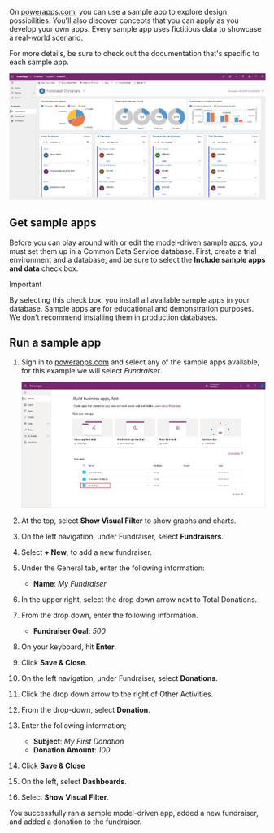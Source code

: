 On [powerapps.com](https://powerapps.com/?azure-portal=true), you can use a sample app to explore design possibilities. You'll also discover concepts that you can apply as you develop your own apps. Every sample app uses fictitious data to showcase a real-world scenario.

For more details, be sure to check out the documentation that's specific to each sample app.

![Fundraiser sample app](../media/updated-fundraiser-app1.png)

## Get sample apps

Before you can play around with or edit the model-driven sample apps, you must set them up in a Common Data Service database. First, create a trial environment and a database, and be sure to select the **Include sample apps and data** check box.

> [!IMPORTANT]
> By selecting this check box, you install all available sample apps in your database. Sample apps are for educational and demonstration purposes. We don't recommend installing them in production databases.

## Run a sample app

1. Sign in to [powerapps.com](https://powerapps.com/?azure-portal=true) and select any of the sample apps available, for this example we will select *Fundraiser*.

	![Fundraiser sample app](../media/updated-fundraiser-app2.png)

1. At the top, select **Show Visual Filter** to show graphs and charts.
1. On the left navigation, under Fundraiser, select **Fundraisers**.
1. Select **+ New**, to add a new fundraiser.
1. Under the General tab, enter the following information:
	- **Name**: *My Fundraiser*
1. In the upper right, select the drop down arrow next to Total Donations.
1. From the drop down, enter the following information.
	- **Fundraiser Goal**: *500*
1. On your keyboard, hit **Enter**.
1. Click **Save & Close**.
1. On the left navigation, under Fundraiser, select **Donations**.
1. Click the drop down arrow to the right of Other Activities.
1. From the drop-down, select **Donation**.
1. Enter the following information;
	- **Subject**: *My First Donation*
	- **Donation Amount**: *100*
1. Click **Save & Close**
1. On the left, select **Dashboards**.
1. Select **Show Visual Filter**.

You successfully ran a sample model-driven app, added a new fundraiser, and added a donation to the fundraiser.
